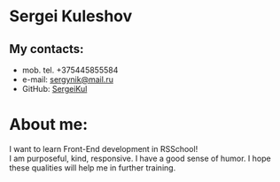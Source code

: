 # Sergei Kuleshov

## My contacts:
- mob. tel. +375445855584
- e-mail: sergynik@mail.ru
- GitHub: [SergeiKul](https://github.com/SergeiKul)


# About me:
I want to learn Front-End development in RSSchool!<br>
I am purposeful, kind, responsive. I have a good sense of humor. I hope these qualities will help me in further training.
